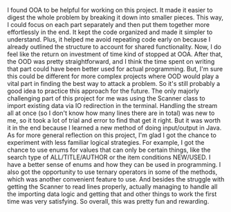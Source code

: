 I found OOA to be helpful for working on this project. It made it easier to digest the whole problem by breaking it down into smaller pieces. This way, I could focus on each part separately and then put them together more effortlessly in the end. It kept the code organized and made it simpler to understand. Plus, it helped me avoid repeating code early on because I already outlined the structure to account for shared functionality.
Now, I do feel like the return on investment of time kind of stopped at OOA. After that, the OOD was pretty straightforward, and I think the time spent on writing that part could have been better used for actual programming. But, I'm sure this could be different for more complex projects where OOD would play a vital part in finding the best way to attack a problem. So it's still probably a good idea to practice this approach for the future.
The only majorly challenging part of this project for me was using the Scanner class to import existing data via IO redirection in the terminal. Handling the stream all at once (so I don't know how many lines there are in total) was new to me, so it took a lot of trial and error to find that get it right. But it was worth it in the end because I learned a new method of doing input/output in Java.
As for more general reflection on this project, I'm glad I got the chance to experiment with less familiar logical strategies. For example, I got the chance to use enums for values that can only be certain things, like the search type of ALL/TITLE/AUTHOR or the item conditions NEW/USED. I have a better sense of enums and how they can be used in programming.
I also got the opportunity to use ternary operators in some of the methods, which was another convenient feature to use. And besides the struggle with getting the Scanner to read lines properly, actually managing to handle all the importing data logic and getting that and other things to work the first time was very satisfying. So overall, this was pretty fun and rewarding.